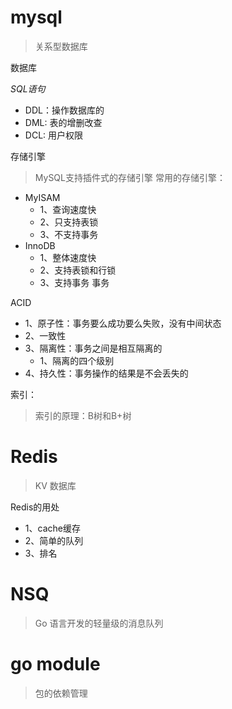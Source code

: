 # mysql
> 关系型数据库

数据库

*SQL语句*
- DDL：操作数据库的
- DML: 表的增删改查
- DCL: 用户权限

存储引擎
> MySQL支持插件式的存储引擎
常用的存储引擎：
- MyISAM
    - 1、查询速度快
    - 2、只支持表锁
    - 3、不支持事务
- InnoDB
    - 1、整体速度快
    - 2、支持表锁和行锁
    - 3、支持事务
事务

ACID
- 1、原子性：事务要么成功要么失败，没有中间状态
- 2、一致性
- 3、隔离性：事务之间是相互隔离的
    - 1、隔离的四个级别
- 4、持久性：事务操作的结果是不会丢失的

索引：
> 索引的原理：B树和B+树

# Redis
> KV 数据库

Redis的用处
- 1、cache缓存
- 2、简单的队列
- 3、排名
# NSQ
> Go 语言开发的轻量级的消息队列
# go module
> 包的依赖管理